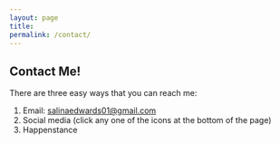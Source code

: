 ```yaml
---
layout: page
title: 
permalink: /contact/
---
```


## Contact Me!

There are three easy ways that you can reach me: 
1. Email: salinaedwards01@gmail.com
2. Social media (click any one of the icons at the bottom of the page)
3. Happenstance 
